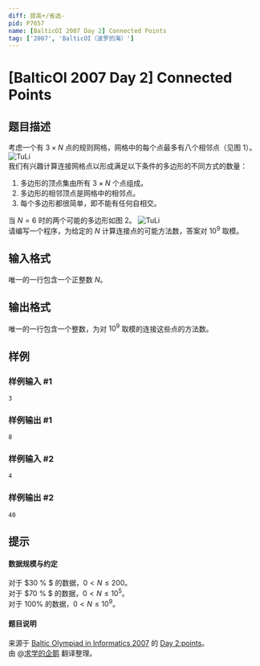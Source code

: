 ```yaml
---
diff: 提高+/省选-
pid: P7657
name: [BalticOI 2007 Day 2] Connected Points
tag: ['2007', 'BalticOI（波罗的海）']
---
```

# [BalticOI 2007 Day 2] Connected Points
## 题目描述

考虑一个有 $3×N$ 点的规则网格，网格中的每个点最多有八个相邻点（见图 $1$）。  
![TuLi](https://cdn.luogu.com.cn/upload/image_hosting/4j322bxt.png)  
我们有兴趣计算连接网格点以形成满足以下条件的多边形的不同方式的数量：  
1. 多边形的顶点集由所有 $3×N$ 个点组成。
1. 多边形的相邻顶点是网格中的相邻点。  
1. 每个多边形都很简单，即不能有任何自相交。  

当 $N=6$ 时的两个可能的多边形如图 $2$。
![TuLi](https://cdn.luogu.com.cn/upload/image_hosting/e2yye0px.png)  
请编写一个程序，为给定的 $N$ 计算连接点的可能方法数，答案对 $10^9$ 取模。
## 输入格式

唯一的一行包含一个正整数 $N$。
## 输出格式

唯一的一行包含一个整数，为对 $10^9$ 取模的连接这些点的方法数。
## 样例

### 样例输入 #1
```
3
```
### 样例输出 #1
```
8
```
### 样例输入 #2
```
4
```
### 样例输出 #2
```
40
```
## 提示

#### 数据规模与约定  
对于 $30 \% $ 的数据，$0 < N \le 200$。  
对于 $70 \% $ 的数据，$0 <N \le 10^5$。  
对于 $100 \%$ 的数据，$0 <N \le 10^9$。
#### 题目说明  
来源于 [Baltic Olympiad in Informatics 2007](https://www.boi2007.de/en/welcome) 的 [Day 2:points](https://www.boi2007.de/tasks/points.pdf)。  
由 @[求学的企鹅](/user/271784) 翻译整理。
